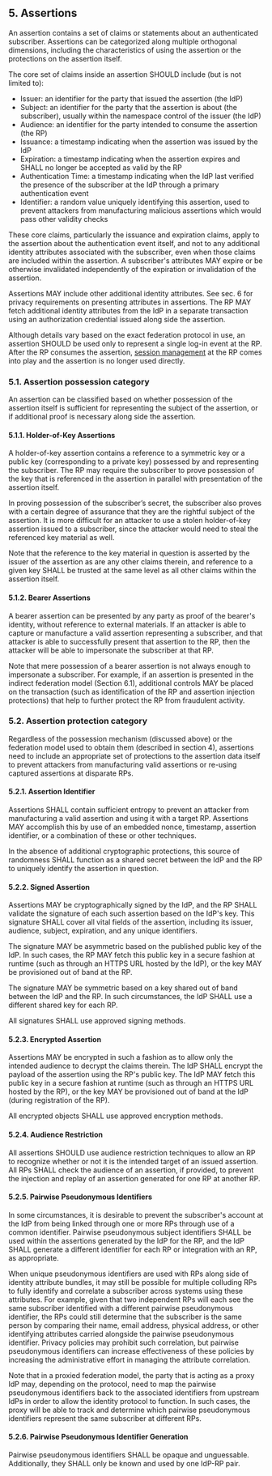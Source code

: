 <a name="sec5"></a>

## 5. Assertions

An assertion contains a set of claims or statements about an authenticated subscriber. Assertions can be categorized along multiple orthogonal dimensions, including the characteristics of using the assertion or the protections on the assertion itself.

The core set of claims inside an assertion SHOULD include (but is not limited to):

 - Issuer: an identifier for the party that issued the assertion (the IdP)
 - Subject: an identifier for the party that the assertion is about (the subscriber), usually within the namespace control of the issuer (the IdP)
 - Audience: an identifier for the party intended to consume the assertion (the RP)
 - Issuance: a timestamp indicating when the assertion was issued by the IdP
 - Expiration: a timestamp indicating when the assertion expires and SHALL no longer be accepted as valid by the RP
 - Authentication Time: a timestamp indicating when the IdP last verified the presence of the subscriber at the IdP through a primary authentication event
 - Identifier: a random value uniquely identifying this assertion, used to prevent attackers from manufacturing malicious assertions which would pass other validity checks

These core claims, particularly the issuance and expiration claims, apply to the assertion about the authentication event itself, and not to any additional identity attributes associated with the subscriber, even when those claims are included within the assertion. A subscriber's attributes MAY expire or be otherwise invalidated independently of the expiration or invalidation of the assertion.

Assertions MAY include other additional identity attributes. See sec. 6 for privacy requirements on presenting attributes in assertions. The RP MAY fetch additional identity attributes from the IdP in a separate transaction using an authorization credential issued along side the assertion. 

Although details vary based on the exact federation protocol in use, an assertion SHOULD be used only to represent a single log-in event at the RP. After the RP consumes the assertion, [session management](sp800-63b.html#sec7) at the RP comes into play and the assertion is no longer used directly. 

### 5.1. Assertion possession category

An assertion can be classified based on whether possession of the assertion itself is sufficient for representing  the subject of the assertion, or if additional proof is necessary along side the assertion.

#### 5.1.1. Holder-of-Key Assertions

A holder-of-key assertion contains a reference to a symmetric key or a public key (corresponding to a private key) possessed by and representing the subscriber. The RP may require the subscriber to prove possession of the key that is referenced in the assertion in parallel with presentation of the assertion itself. 

In proving possession of the subscriber’s secret, the subscriber also proves with a certain degree of assurance that they are the rightful subject of the assertion. It is more difficult for an attacker to use a stolen holder-of-key assertion issued to a subscriber, since the attacker would need to steal the referenced key material as well. 

Note that the reference to the key material in question is asserted by the issuer of the assertion as are any other claims therein, and reference to a given key SHALL be trusted at the same level as all other claims within the assertion itself.

#### 5.1.2. Bearer Assertions

A bearer assertion can be presented by any party as proof of the bearer's identity, without reference to external materials. If an attacker is able to capture or manufacture a valid assertion representing a subscriber, and that attacker is able to successfully present that assertion to the RP, then the attacker will be able to impersonate the subscriber at that RP. 

Note that mere possession of a bearer assertion is not always enough to impersonate a subscriber. For example, if an assertion is presented in the indirect federation model (Section 6.1), additional controls MAY be placed on the transaction (such as identification of the RP and assertion injection protections) that help to further protect the RP from fraudulent activity.

### 5.2. Assertion protection category

Regardless of the possession mechanism (discussed above) or the federation model used to obtain them (described in section 4), assertions need to include an appropriate set of protections to the assertion data itself to prevent attackers from manufacturing valid assertions or re-using captured assertions at disparate RPs.

#### 5.2.1. Assertion Identifier

Assertions SHALL contain sufficient entropy to prevent an attacker from manufacturing a valid assertion and using it with a target RP. Assertions MAY accomplish this by use of an embedded nonce, timestamp, assertion identifier, or a combination of these or other techniques. 

In the absence of additional cryptographic protections, this source of randomness SHALL function as a shared secret between the IdP and the RP to uniquely identify the assertion in question. 

#### 5.2.2. Signed Assertion

Assertions MAY be cryptographically signed by the IdP, and the RP SHALL validate the signature of each such assertion based on the IdP's key. This signature SHALL cover all vital fields of the assertion, including its issuer, audience, subject, expiration, and any unique identifiers.

The signature MAY be asymmetric based on the published public key of the IdP. In such cases, the RP MAY fetch this public key in a secure fashion at runtime (such as through an HTTPS URL hosted by the IdP), or the key MAY be provisioned out of band at the RP.

The signature MAY be symmetric based on a key shared out of band between the IdP and the RP. In such circumstances, the IdP SHALL use a different shared key for each RP.

All signatures SHALL use approved signing methods.

#### 5.2.3. Encrypted Assertion

Assertions MAY be encrypted in such a fashion as to allow only the intended audience to decrypt the claims therein. The IdP SHALL encrypt the payload of the assertion using the RP's public key. The IdP MAY fetch this public key in a secure fashion at runtime (such as through an HTTPS URL hosted by the RP), or the key MAY be provisioned out of band at the IdP (during registration of the RP).

All encrypted objects SHALL use approved encryption methods.

#### 5.2.4. Audience Restriction

All assertions SHOULD use audience restriction techniques to allow an RP to recognize whether or not it is the intended target of an issued assertion. All RPs SHALL check the audience of an assertion, if provided, to prevent the injection and replay of an assertion generated for one RP at another RP. 

#### 5.2.5. Pairwise Pseudonymous Identifiers

In some circumstances, it is desirable to prevent the subscriber's account at the IdP from being linked through one or more RPs through use of a common identifier. Pairwise pseudonymous subject identifiers SHALL be used within the assertions generated by the IdP for the RP, and the IdP SHALL generate a different identifier for each RP or integration with an RP, as appropriate.

When unique pseudonymous identifiers are used with RPs along side of identity attribute bundles, it may still be possible for multiple colluding RPs to fully identify and correlate a subscriber across systems using these attributes. For example, given that two independent RPs will each see the same subscriber identified with a different pairwise pseudonymous identifier, the RPs could still determine that the subscriber is the same person by comparing their name, email address, physical address, or other identifying attributes carried alongside the pairwise pseudonymous identifier. Privacy policies may prohibit such correlation, but pairwise pseudonymous identifiers can increase effectiveness of these policies by increasing the administrative effort in managing the attribute correlation. 

Note that in a proxied federation model, the party that is acting as a proxy IdP may, depending on the protocol, need to map the pairwise pseudonymous identifiers back to the associated identifiers from upstream IdPs in order to allow the identity protocol to function. In such cases, the proxy will be able to track and determine which pairwise pseudonymous identifiers represent the same subscriber at different RPs.

#### 5.2.6. Pairwise Pseudonymous Identifier Generation

Pairwise pseudonymous identifiers SHALL be opaque and unguessable. Additionally, they SHALL only be known and used by one IdP-RP pair.